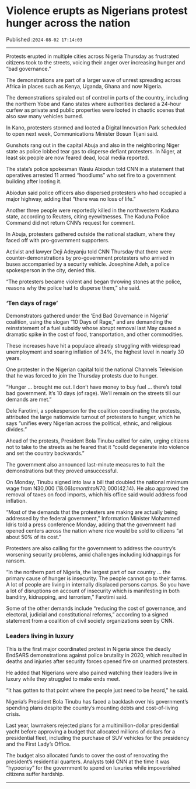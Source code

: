 # Violence erupts as Nigerians protest hunger across the nation

Published :`2024-08-02 17:14:03`

---

Protests erupted in multiple cities across Nigeria Thursday as frustrated citizens took to the streets, voicing their anger over increasing hunger and “bad governance.”

The demonstrations are part of a larger wave of unrest spreading across Africa in places such as Kenya, Uganda, Ghana and now Nigeria.

The demonstrations spiraled out of control in parts of the country, including the northern Yobe and Kano states where authorities declared a 24-hour curfew as private and public properties were looted in chaotic scenes that also saw many vehicles burned.

In Kano, protesters stormed and looted a Digital Innovation Park scheduled to open next week, Communications Minister Bosun Tijani said.

Gunshots rang out in the capital Abuja and also in the neighboring Niger state as police lobbed tear gas to disperse defiant protesters. In Niger, at least six people are now feared dead, local media reported.

The state’s police spokesman Wasiu Abiodun told CNN in a statement that operatives arrested 11 armed “hoodlums” who set fire to a government building after looting it.

Abiodun said police officers also dispersed protesters who had occupied a major highway, adding that “there was no loss of life.”

Another three people were reportedly killed in the northwestern Kaduna state, according to Reuters, citing eyewitnesses. The Kaduna Police Command did not return CNN’s request for comment.

In Abuja, protesters gathered outside the national stadium, where they faced off with pro-government supporters.

Activist and lawyer Deji Adeyanju told CNN Thursday that there were counter-demonstrations by pro-government protesters who arrived in buses accompanied by a security vehicle. Josephine Adeh, a police spokesperson in the city, denied this.

“The protesters became violent and began throwing stones at the police, reasons why the police had to disperse them,” she said.

### ‘Ten days of rage’

Demonstrators gathered under the ‘End Bad Governance in Nigeria’ coalition, using the slogan “10 Days of Rage,” and are demanding the reinstatement of a fuel subsidy whose abrupt removal last May caused a dramatic spike in the cost of food, transportation, and other commodities.

These increases have hit a populace already struggling with widespread unemployment and soaring inflation of 34%, the highest level in nearly 30 years.

One protester in the Nigerian capital told the national Channels Television that he was forced to join the Thursday protests due to hunger.

“Hunger … brought me out. I don’t have money to buy fuel … there’s total bad government. It’s 10 days (of rage). We’ll remain on the streets till our demands are met.”

Dele Farotimi, a spokesperson for the coalition coordinating the protests, attributed the large nationwide turnout of protesters to hunger, which he says “unifies every Nigerian across the political, ethnic, and religious divides.”

Ahead of the protests, President Bola Tinubu called for calm, urging citizens not to take to the streets as he feared that it “could degenerate into violence and set the country backwards.”

The government also announced last-minute measures to halt the demonstrations but they proved unsuccessful.

On Monday, Tinubu signed into law a bill that doubled the national minimum wage from N30,000 ($18.06) a month to N70,000 ($42.14). He also approved the removal of taxes on food imports, which his office said would address food inflation.

“Most of the demands that the protesters are making are actually being addressed by the federal government,” Information Minister Mohammed Idris told a press conference Monday, adding that the government had opened centers across the nation where rice would be sold to citizens “at about 50% of its cost.”

Protesters are also calling for the government to address the country’s worsening security problems, amid challenges including kidnappings for ransom.

“In the northern part of Nigeria, the largest part of our country … the primary cause of hunger is insecurity. The people cannot go to their farms. A lot of people are living in internally displaced persons camps. So you have a lot of disruptions on account of insecurity which is manifesting in both banditry, kidnapping, and terrorism,” Farotimi said.

Some of the other demands include “reducing the cost of governance, and electoral, judicial and constitutional reforms,” according to a signed statement from a coalition of civil society organizations seen by CNN.

### Leaders living in luxury

This is the first major coordinated protest in Nigeria since the deadly EndSARS demonstrations against police brutality in 2020, which resulted in deaths and injuries after security forces opened fire on unarmed protesters.

He added that Nigerians were also pained watching their leaders live in luxury while they struggled to make ends meet.

“It has gotten to that point where the people just need to be heard,” he said.

Nigeria’s President Bola Tinubu has faced a backlash over his government’s spending plans despite the country’s mounting debts and cost-of-living crisis.

Last year, lawmakers rejected plans for a multimillion-dollar presidential yacht before approving a budget that allocated millions of dollars for a presidential fleet, including the purchase of SUV vehicles for the presidency and the First Lady’s Office.

The budget also allocated funds to cover the cost of renovating the president’s residential quarters. Analysts told CNN at the time it was “hypocrisy” for the government to spend on luxuries while impoverished citizens suffer hardship.

---


